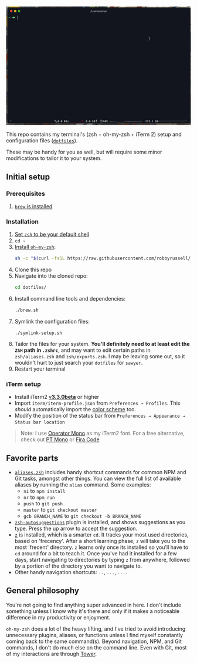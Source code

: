 ![ZSH demo](.github/zsh.gif)

This repo contains my terminal's (zsh + oh-my-zsh + iTerm 2) setup and configuration files ([`dotfiles`](https://dotfiles.github.io)). 

These may be handy for you as well, but will require some minor modifications to tailor it to your system.

## Initial setup

### Prerequisites

1. [`brew` is installed](https://docs.brew.sh/Installation)

### Installation

1. [Set `zsh` to be your default shell](https://support.apple.com/en-us/HT208050)
1. `cd ~`
1. [Install `oh-my-zsh`](https://github.com/robbyrussell/oh-my-zsh#getting-started):
    ```sh
    sh -c "$(curl -fsSL https://raw.githubusercontent.com/robbyrussell/oh-my-zsh/master/tools/install.sh)"
    ```
1. Clone this repo
1. Navigate into the cloned repo:
   ```sh
   cd dotfiles/
   ```
1. Install command line tools and dependencies:
   ```sh
   ./brew.sh
   ```
1. Symlink the configuration files: 
    ```
    ./symlink-setup.sh
    ```
1. Tailor the files for your system. **You'll definitely need to at least edit the `ZSH` path in `.zshrc`**, and may want to edit certain paths in `zsh/aliases.zsh` and `zsh/exports.zsh`. I may be leaving some out, so it wouldn't hurt to just search your `dotfiles` for `sawyer`.
1. Restart your terminal

### iTerm setup

- Install iTerm2 [v**3.3.0beta**](https://www.iterm2.com/downloads.html) or higher
- Import `iterm/iterm-profile.json` from `Preferences → Profiles`. This _should_ automatically import the [color scheme](prefs/soy.itermcolors) too.
- Modify the position of the status bar from `Preferences → Appearance → Status bar location`

> Note: I use [Operator Mono](https://www.typography.com/fonts/operator/styles) as my iTerm2 font. For a free alternative, check out [PT Mono](https://fonts.google.com/specimen/PT+Mono) or [Fira Code](https://github.com/tonsky/FiraCode)

## Favorite parts

- [`aliases.zsh`](zsh/aliases.zsh) includes handy shortcut commands for common NPM and Git tasks, amongst other things. You can view the full list of available aliases by running the `alias` command. Some examples:
    - `ni` to `npm install`
    - `nr` to `npm run`
    - `push` to `git push`
    - `master` to `git checkout master`
    - `gcb BRANCH_NAME` to `git checkout -b BRANCH_NAME`
- [`zsh-autosuggestions`](https://github.com/zsh-users/zsh-autosuggestions) plugin is installed, and shows suggestions as you type. Press the up arrow to accept the suggestion.
- [`z`](https://github.com/rupa/z) is installed, which is a smarter `cd`. It tracks your most used directories, based on 'frecency'. After  a  short  learning  phase, `z` will take you to the most 'frecent' directory. `z` learns only once its installed so you'll have to `cd` around for a bit to teach it. Once you've had it installed for a few days, start navigating to directories by typing `z` from anywhere, followed by a portion of the directory you want to navigate to.
- Other handy navigation shortcuts: `..`, `...`, `....`

## General philosophy

You're not going to find anything super advanced in here. I don't include something unless I know why it's there and only if it makes a noticeable difference in my productivity or enjoyment.

`oh-my-zsh` does a lot of the heavy lifting, and I've tried to avoid introducing unnecessary plugins, aliases, or functions unless I find myself constantly coming back to the same command(s). Beyond navigation, NPM, and Git commands, I don't do much else on the command line. Even with Git, most of my interactions are through [Tower](https://www.git-tower.com/).
